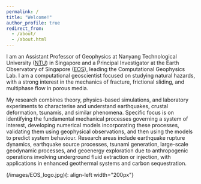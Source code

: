 ```yaml
---
permalink: /
title: "Welcome!"
author_profile: true
redirect_from: 
  - /about/
  - /about.html
---
```


I am an Assistant Professor of Geophysics at Nanyang Technological University ([NTU](https://www.ntu.edu.sg)) in Singapore and a Principal Investigator at the Earth Observatory of Singapore ([EOS](https://earthobservatory.sg)), leading the Computational Geophysics Lab. I am a computational geoscientist focused on studying natural hazards, with a strong interest in the mechanics of fracture, frictional sliding, and multiphase flow in porous media.

My research combines theory, physics-based simulations, and laboratory experiments to characterise and understand earthquakes, crustal deformation, tsunamis, and similar phenomena. Specific focus is on identifying the fundamental mechanical processes governing a system of interest, developing numerical models incorporating these processes, validating them using geophysical observations, and then using the models to predict system behaviour. Research areas include earthquake rupture dynamics, earthquake source processes, tsunami generation, large-scale geodynamic processes, and geoenergy exploration due to anthropogenic operations involving underground fluid extraction or injection, with applications in enhanced geothermal systems and carbon sequestration.

(/images/EOS_logo.jpg){: align-left width="200px"}



